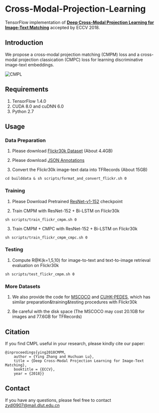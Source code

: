 # Cross-Modal-Projection-Learning

TensorFlow implementation of **[Deep Cross-Modal Projection Learning for Image-Text Matching](https://drive.google.com/file/d/1Xp285WFwTZIE6nVu5Hi54ar4fodKsmjy/view)** accepted by ECCV 2018.

## Introduction
We propose a cross-modal projection matching (CMPM) loss and a cross-modal projection classication (CMPC) loss for learning discriminative image-text embeddings. 

![CMPL](CMPL.png "Cross-Modal Projection Learning")

## Requirements

1. TensorFlow 1.4.0
2. CUDA 8.0 and cuDNN 6.0
3. Python 2.7

## Usage

### Data Preparation
1. Please download [Flickr30k Dataset](http://web.engr.illinois.edu/~bplumme2/Flickr30kEntities/) (About 4.4GB)

2. Please download [JSON Annotations](https://cs.stanford.edu/people/karpathy/deepimagesent/)

3. Convert the Flickr30k image-text data into TFRecords (About 15GB)
```
cd builddata & sh scripts/format_and_convert_flickr.sh 0
```

### Training
1. Please Download Pretrained [ResNet-v1-152](https://github.com/tensorflow/models/tree/master/research/slim) checkpoint

2. Train CMPM with ResNet-152 + Bi-LSTM on Flickr30k
```
sh scripts/train_flickr_cmpm.sh 0
```

3. Train CMPM + CMPC with ResNet-152 + Bi-LSTM on Flickr30k
```
sh scripts/train_flickr_cmpm_cmpc.sh 0
```

### Testing
1. Compute R@K(k=1,5,10) for image-to-text and text-to-image retrieval evaluation on Flickr30k
```
sh scripts/test_flickr_cmpm.sh 0
```

### More Datasets
1. We also provide the code for [MSCOCO](http://cocodataset.org/#download) and [CUHK-PEDES](https://github.com/ShuangLI59/Person-Search-with-Natural-Language-Description), which has similar preparation&training&testing procedures with Flickr30k

2. Be careful with the disk space (The MSCOCO may cost 20.1GB for images and 77.6GB for TFRecords)


## Citation
If you find CMPL useful in your research, please kindly cite our paper:

```
@inproceedings{ying2018CMPM,
    author = {Ying Zhang and Huchuan Lu},
    title = {Deep Cross-Modal Projection Learning for Image-Text Matching},
    booktitle = {ECCV},
    year = {2018}}
```
## Contact
If you have any questions, please feel free to contact zydl0907@mail.dlut.edu.cn
